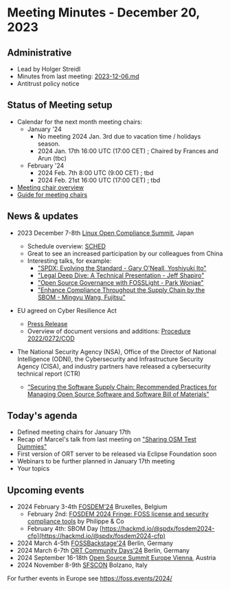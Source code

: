 # Meeting Minutes - December 20, 2023

## Administrative
* Lead by Holger Streidl
* Minutes from last meeting: [2023-12-06.md](https://github.com/Open-Source-Compliance/Sharing-creates-value/blob/master/Meeting-Material/Meeting-20231206/2023-12-06.md)      
* Antitrust policy notice

## Status of Meeting setup
* Calendar for the next month meeting chairs:
  * January '24
    * No meeting 2024 Jan. 3rd due to vacation time / holidays season.
    * 2024 Jan. 17th 16:00 UTC (17:00 CET) ; Chaired by Frances and Arun (tbc)
  * February '24 
    * 2024 Feb. 7th 8:00 UTC (9:00 CET) ; tbd
    * 2024 Feb. 21st 16:00 UTC (17:00 CET) ; tbd
* [Meeting chair overview](https://github.com/Open-Source-Compliance/Sharing-creates-value/blob/master/Meeting-Material/Meeting-Organization/meeting\_chairs.md)
* [Guide for meeting chairs](https://github.com/Open-Source-Compliance/Sharing-creates-value/blob/d08dc4c20baf2f868f03bfd5bba8e86812b18e98/Meeting-Material/readme.md) 

## News & updates
* 2023 December 7-8th [Linux Open Compliance Summit](https://events.linuxfoundation.org/open-compliance-summit/), Japan
    * Schedule overview: [SCHED](https://ocs2023.sched.com)
    * Great to see an increased participation by our colleagues from China
    * Interesting talks, for example:
        * ["SPDX: Evolving the Standard - Gary O'Neall, Yoshiyuki Ito"](https://static.sched.com/hosted_files/ocs2023/2c/Open%20Compliance%20Summit%20%20-%20SPDX%203.0.pdf)
        * ["Legal Deep Dive: A Technical Presentation - Jeff Shapiro"](https://static.sched.com/hosted_files/ocs2023/7e/OCS_Japan_2023_JCS_GO_FINAL-1.pdf)
        * ["Open Source Governance with FOSSLight - Park Wonjae"](https://static.sched.com/hosted_files/ocs2023/c2/OpenSourceGovernance_with_FOSSLight.pdf)
        * ["Enhance Compliance Throughout the Supply Chain by the SBOM - Mingyu Wang, Fujitsu"](https://static.sched.com/hosted_files/ocs2023/78/Enhance%20compliance%20throughout%20the%20supply%20chain%20by%20the%20SBOM.pdf)

* EU agreed on Cyber Resilience Act
    * [Press Release](https://ec.europa.eu/commission/presscorner/detail/en/ip_23_6168)
    * Overview of document versions and additions: [Procedure 2022/0272/COD](https://eur-lex.europa.eu/procedure/EN/2022_272)
* The National Security Agency (NSA), Office of the Director of National Intelligence (ODNI), the Cybersecurity and Infrastructure Security Agency (CISA), and industry partners have released a cybersecurity technical report (CTR)
    * [“Securing the Software Supply Chain: Recommended Practices for Managing Open Source Software and Software Bill of Materials"](https://media.defense.gov/2023/Dec/11/2003355557/-1/-1/0/ESF_SECURING_THE_SOFTWARE_SUPPLY_CHAIN%20RECOMMENDED%20PRACTICES%20FOR%20MANAGING%20OPEN%20SOURCE%20SOFTWARE%20AND%20SOFTWARE%20BILL%20OF%20MATERIALS.PDF)

## Today's agenda
* Defined meeting chairs for January 17th
* Recap of Marcel's talk from last meeting on ["Sharing OSM Test Dummies"](https://github.com/Open-Source-Compliance/Sharing-creates-value/raw/master/Meeting-Material/Meeting-20231206/Sharing_OSM_Test_dummies.pptx)
* First version of ORT server to be released via Eclipse Foundation soon
* Webinars to be further planned in January 17th meeting
* Your topics

## Upcoming events
* 2024 February 3-4th [FOSDEM'24](https://fosdem.org/2024/) Bruxelles, Belgium
    * February 2nd: [FOSDEM 2024 Fringe: FOSS license and security compliance tools](https://opencollective.com/aboutcode/events/fosdem-2024-fringe-workshop-on-foss-license-and-security-compliance-tools-ea75e63c) by Philippe & Co
    * February 4th: SBOM Day [https://hackmd.io/@spdx/fosdem2024-cfp](https://hackmd.io/@spdx/fosdem2024-cfp)
* 2024 March 4-5th [FOSSBackstage'24](https://24.foss-backstage.de/) Berlin, Germany
* 2024 March 6-7th [ORT Community Days'24](https://github.com/oss-review-toolkit/ort/wiki/ORT-Community-Days-2024) Berlin, Germany
* 2024 September 16-18th [Open Source Summit Europe Vienna](https://events.linuxfoundation.org/open-source-summit-europe/), Austria
* 2024 November 8-9th [SFSCON](https://www.sfscon.it) Bolzano, Italy

For further events in Europe see https://foss.events/2024/   
